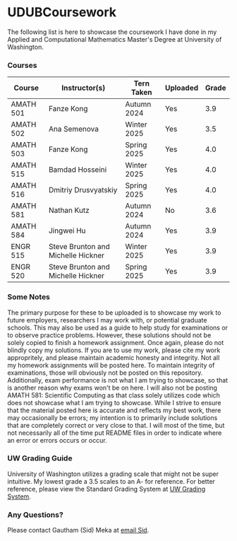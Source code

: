 # UDUBCoursework

The following list is here to showcase the coursework I have done in my Applied and Computational Mathematics Master's Degree at University of Washington.

### Courses
Course | Instructor(s) | Tern Taken | Uploaded | Grade
-|-|-|-|-
AMATH 501 | Fanze Kong | Autumn 2024 | Yes | 3.9
AMATH 502 | Ana Semenova | Winter 2025 | Yes | 3.5
AMATH 503 | Fanze Kong | Spring 2025 | Yes | 4.0
AMATH 515 | Bamdad Hosseini | Winter 2025 | Yes | 4.0
AMATH 516 | Dmitriy Drusvyatskiy | Spring 2025 | Yes | 4.0
AMATH 581 | Nathan Kutz | Autumn 2024 | No | 3.6
AMATH 584 | Jingwei Hu | Autumn 2024 | Yes | 3.9
ENGR 515 | Steve Brunton and Michelle Hickner | Winter 2025 | Yes | 3.9
ENGR 520 | Steve Brunton and Michelle Hickner | Spring 2025 | Yes | 3.9

### Some Notes
The primary purpose for these to be uploaded is to showcase my work to future employers, researchers I may work with, or potential graduate schools. This may also be used as a guide to help study for examinations or to observe practice problems. However, these solutions should not be solely copied to finish a homework assignment. Once again, please do not blindly copy my solutions. If you are to use my work, please cite my work appropritely, and please maintain academic honesty and integrity. Not all my homework assignments will be posted here. To maintain integrity of examinations, those will obviously not be posted on this repository. Additionally, exam performance is not what I am trying to showcase, so that is another reason why exams won't be on here. I will also not be posting AMATH 581: Scientific Computing as that class solely utilizes code which does not showcase what I am trying to showcase. While I strive to ensure that the material posted here is accurate and reflects my best work, there may occasionally be errors; my intention is to primarily include solutions that are completely correct or very close to that. I will most of the time, but not necessarily all of the time put README files in order to indicate where an error or errors occurs or occur.

### UW Grading Guide
University of Washington utilizes a grading scale that might not be super intuitive. My lowest grade a 3.5 scales to an A- for reference. For better reference, please view the Standard Grading System at [UW Grading System](https://www.washington.edu/students/gencat/front/Grading_Sys.html). 

### Any Questions?
Please contact Gautham (Sid) Meka at [email Sid](mailto:gsmekarrow@gmail.com).

